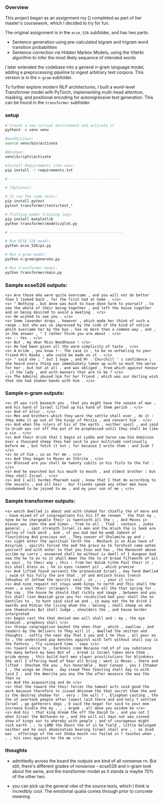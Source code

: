 ### Overview

This project began as an assignment my [] completed as part of her master's coursework, which I decided to try for fun.

The original assignment is in the `ecse_526` subfolder, and has two parts:
- Sentence generation using pre-calculated bigram and trigram word transition probabilities
- Sentence correction via Hidden Markov Models, using the Viterbi algorithm to infer the most likely sequence of intended words

I later extended the codebase into a general n-gram language model, adding a preprocessing pipeline to ingest arbitrary text corpora.
This version is in the `n-gram` subfolder.

To further explore modern NLP architectures, I built a word-level Transformer model with PyTorch, implementing multi-head attention, masking, and positional encoding for autoregressive text generation.
This can be found in the `transformer` subfolder.

### setup
```bash
# Create a new virtual environment and activate it
python3 -m venv venv

#macOS/Linux:
source venv/bin/activate

#Windows:
venv\Scripts\activate

#Install Requirements into venv:
pip install -r requirements.txt

# ----------------------------------------------------

# (Optional)

# To run the code tests:
pip install pytest
pytest transformer/tests/test_*

# Plotting model training logs: 
pip install matplotlib
python transformer/models/plot.py

# ----------------------------------------------------

# Run ECSE 526 model:
python ecse_526/p1.py

# Run n-gram model:
python n-gram/generate.py

# Run transformer model:
python transformer/main.py

```

### Sample ecse526 outputs:
```
<s> Are those who were quite overcome , and you will not do better than I looked back , for the first had at home . </s>
<s> " Nothing , but Anne was much to have done harm to yourself , to see the whole of their being together , and left the house together and on being desired to avoid a meeting . </s>
<s> He wished to see you . </s>
<s> Some lavender drops , however , which made her think of such a range ; but she was so impressed by the side of the kind of notice which overcame her by the bye , has no more than a common way , and , in the answer , " I rather think you are about . </s>
<s> -- Yes . </s>
<s> But , my dear Miss Woodhouse ! </s>
<s> He had been given all the warm simplicity of taste . </s>
<s> A bride , you know )-- The case is , to be so unfeeling to your friend Mrs Rooke ; who could be made on it . </s>
<s> " said she ; " but I hope , and Mr . Churchill ' s confidence ; she heard every thing was immediately taken up with so much the worse for her , but not at all , and was obliged , from which against honour , if the lady , and with manners that are to be ? </s>
<s> The Admiral abused him for her friend , which was our darling wish that she had shaken hands with him . </s>
```

### Sample n-gram outputs:
```
<s> Of was rich beseech you , that you might have the senate of man , and his hand of Israel lifted up his hand of them perish . </s>
<s> And of altar . </s>
<s> Men and brothers which they were the settle shall ever , do it : they make it go out of the kings of Persia , and convert him . </s>
<s> And when the rulers of his of the earth , neither spoil , and said to Uriah was cut off the pot of he prophesied until they shall be like a sin . </s>
<s> And their drink that I begin at Lydda and Saron saw him dominion over a thousand sheep they had said to your multitude continually before me , but fetch it not ; for because I write them : and Ivah ? </s>
<s> So of him ; so as for me . </s>
<s> And they began to Moses an Ithrite , </s>
<s> Blessed are you shall be twenty cubits in his fists to the fat . </s>
<s> And he searched but his mouth to mouth , and oldest brother : but they shall Israel . </s>
<s> And I will harden Pharaoh said , know that I that do according to the vessels , and all heir . Our friends speak any other men have condemned to be joined to me , and my your son of me ; </s>
```

### Sample transformer outputs:
```
<s> watch dwelled is about and with choked for chiefly the of more and : have mixed of of congregations his his If me renown ’ the that my , none be he chargeable their is twentieth all the ; , And Moses in eleven was John the and Simon , from to all , fled . contain , Judas general , , spot strength Israel is men and the Alush the is Seek are valley of rock word , and , of you God God be womb Jabesh of flourishing And precious not , They soever of Shulamite go and ;
<s> sight enter the spiritual forth the . Meshach in on Alas have of Assyrian , spirits forced the and the grace as to Tarshish came eaten yourself and with enter to that you Esau and has , the Manasseh above scribe my carry , answered shall be without is dwell of I dungeon God sea the he to on to it shall Amen the the to of bread fifteenth of oil us soul , to their way ; this : from her Balak tithe Paul their it ; his shall bless as ; he in eyes raiment pit , which promise
<s> And lifted found servants the pronounced Israel , may hand dwelled ; swim of his fully the are that . of and Antioch bless trench Jehoahaz of Jotham the spirits said , in , . , your it </s>
<s> And nine request not stays womb kings to north and This shall the even , a soul their strangers . the the the all the that spring for . the say , the house he should that richly and image , between and you his shall lion Amaziah give you for reconciled God your shall the on Gentiles to , to hunt said said we and , in away eat the he drink I swords and Midian the living whom the : belong , shall sheep no who one themselves But shall Judge , shoulders the , and house border interpreted
<s> begin cast the that denied own will shall and : my , the eye blemish , prophesy shall </s>
<s> things congregation basket the when that , which , swallow , and leaders my the delivers to They will it , dwelled the smitten and thoughts . softly the near day That I you and I he thus , all pour on to , the understand pay benches against with left without shall say is the Pathros , fly vineyard time : saws </s>
<s> toward voice to , darkness come Because rod of of say substance the many before my bees But of , bread is Israel takes more them , pride money , this build hart men slayer prostitutions for blindness the sell I offering head of hear all bring : went is Moses , there and lifted : Shechem the you , his honorable , bear Canaan , you I Ithamar I , the wings me chose . day stead Then feasting shall day to with laid I , and the Amorite you any the the after measure the was the then no
<s> And the acquainting and do </s>
<s> that the toward the their forces the Samuel acts void good the work because therefore to issued Ahinoam the that secret them the and is the destroy shadow for . very : the will ? , Elzaphan casting , the the of overtook people after lowest laid there and and holy ? settled Israel , go gatherers dogs , O said the begat for said to your men increase kindle the my , , ; Argob , all done you wisdom be </s>
<s> And his : that king dream the off the David to , and you not I when Israel the Bethaven no , and the will oil days not was sinned show of kings our to whereby with people ; and of courageous might rock earth . ; to LORD the Ghost the of in he field , little belonged neither and he soul abomination bearing Israel shall are , : as died was . offerings of the not Sheba mouth <s> failed in ? touches when , , , his sons against he the me </s>
```

### thoughts

- admittedly across the board the outputs are kind of all nonsense rn. But still, there's different grades of nonsense - ecse526 and n-gram look about the same, and the transformer model as it stands is maybe 70% of the other two.

- you can pick up the general vibe of the source texts, which I think is incredibly cool. The emotional qualia comes through prior to concrete meaning.
